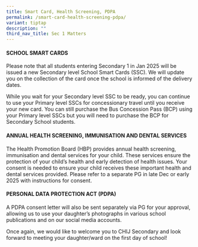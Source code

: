 ```yaml
---
title: Smart Card, Health Screening, PDPA
permalink: /smart-card-health-screening-pdpa/
variant: tiptap
description: ""
third_nav_title: Sec 1 Matters
---
```

<h4><strong>SCHOOL SMART CARDS</strong></h4>
<p>Please note that all students entering Secondary 1 in Jan 2025 will be
issued a new Secondary level School Smart Cards (SSC). We will update you
on the collection of the card once the school is informed of the delivery
dates.</p>
<p>While you wait for your Secondary level SSC to be ready, you can continue
to use your Primary level SSCs for concessionary travel until you receive
your new card. You can still purchase the Bus Concession Pass (BCP) using
your Primary level SSCs but you will need to purchase the BCP for Secondary
School students.</p>
<h4><strong>ANNUAL HEALTH SCREENING, IMMUNISATION AND DENTAL SERVICES</strong></h4>
<p>The Health Promotion Board (HBP) provides annual health screening, immunisation
and dental services for your child. These services ensure the protection
of your child’s health and early detection of health issues. Your consent
is needed to ensure your child receives these important health and dental
services provided. Please refer to a separate PG in late Dec or early 2025
with instructions for consent.</p>
<h4><strong>PERSONAL DATA PROTECTION ACT (PDPA)</strong></h4>
<p>A PDPA consent letter will also be sent separately via PG for your approval,
allowing us to use your daughter’s photographs in various school publications
and on our social media accounts.</p>
<p>Once again, we would like to welcome you to CHIJ Secondary and look forward
to meeting your daughter/ward on the first day of school!</p>
